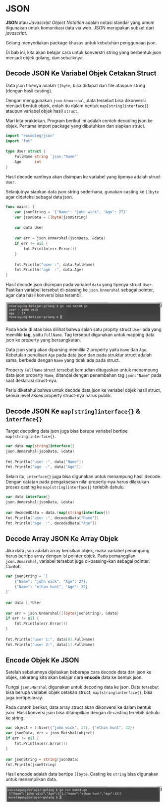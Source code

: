 # JSON

**JSON** atau *Javascript Object Notation* adalah notasi standar yang umum digunakan untuk komunikasi data via web. JSON merupakan subset dari *javascript*.

Golang menyediakan package khusus untuk kebutuhan penggunaan json.

Di bab ini, kita akan belajar cara untuk konverstri string yang berbentuk json menjadi objek golang, dan sebaliknya.

## Decode JSON Ke Variabel Objek Cetakan Struct

Data json tipenya adalah `[]byte`, bisa didapat dari file ataupun string (dengan hasil casting).

Dengan menggunakan `json.Unmarshal`, data tersebut bisa dikonversi menjadi bentuk objek, entah itu dalam bentuk `map[string]interface{}` ataupun variabel objek hasil `struct`.

Mari kita praktekan. Program berikut ini adalah contoh decoding json ke objek. Pertama import package yang dibutuhkan dan siapkan struct.

```go
import "encoding/json"
import "fmt"

type User struct {
    FullName string `json:"Name"`
    Age      int
}
```

Hasil decode nantinya akan disimpan ke variabel yang tipenya adalah struct `User`.

Selanjutnya siapkan data json string sederhana, gunakan casting ke `[]byte` agar dideteksi sebagai data json.

```go
func main() {
    var jsonString = `{"Name": "john wick", "Age": 27}`
    var jsonData = []byte(jsonString)

    var data User

    var err = json.Unmarshal(jsonData, &data)
    if err != nil {
        fmt.Println(err.Error())
    }

    fmt.Println("user :", data.FullName)
    fmt.Println("age  :", data.Age)
}
```

Hasil decode json disimpan pada variabel `data` yang tipenya struct `User`. Pastikan variabel tersebut di-passing ke `json.Unmarshal` sebagai pointer, agar data hasil konversi bisa terambil.

![Decode data json ke variabel objek](images/50_1_decode.png)

Pada kode di atas bisa dilihat bahwa salah satu proprty struct `User` ada yang memiliki **tag**, yaitu `FullName`. Tag tersebut digunakan untuk mapping data json ke property yang bersangkutan.

Data json yang akan diparsing memiliki 2 property yaitu `Name` dan `Age`. Kebetulan penulisan `Age` pada data json dan pada struktur struct adalah sama, berbeda dengan `Name` yang tidak ada pada struct.

Property `FullName` struct tersebut kemudian ditugaskan untuk menampung data json property `Name`, ditandai dengan penambahan tag `json:"Name"` pada saat deklarasi struct-nya.

Perlu diketahui bahwa untuk decode data json ke variabel objek hasil struct, semua level akses property struct-nya harus publik.

## Decode JSON Ke `map[string]interface{}` & `interface{}`

Target decoding data json juga bisa berupa variabel bertipe `map[string]interface{}`.

```go
var data map[string]interface{}
json.Unmarshal(jsonData, &data)

fmt.Println("user :", data["Name"])
fmt.Println("age  :", data["Age"])
```

Selain itu, `interface{}` juga bisa digunakan untuk menampung hasil decode. Dengan catatan pada pengaksesan nilai property-nya harus dilakukan proses casting ke `map[string]interface{}` terlebih dahulu.

```go
var data interface{}
json.Unmarshal(jsonData, &data)

var decodedData = data.(map[string]interface{})
fmt.Println("user :", decodedData["Name"])
fmt.Println("age  :", decodedData["Age"])
```

## Decode Array JSON Ke Array Objek

Jika data json adalah array berisikan objek, maka variabel penampung harus bertipe array dengan isi pointer objek. Pada pemanggilan `json.Unmarshal`, variabel tersebut juga di-passing-kan sebagai pointer. Contoh:

```go
var jsonString = `[
    {"Name": "john wick", "Age": 27},
    {"Name": "ethan hunt", "Age": 32}
]`

var data []*User

var err = json.Unmarshal([]byte(jsonString), &data)
if err != nil {
    fmt.Println(err.Error())
}

fmt.Println("user 1:", data[0].FullName)
fmt.Println("user 2:", data[1].FullName)
```

## Encode Objek Ke JSON

Setelah sebelumnya dijelaskan beberapa cara decode data dari json ke objek, sekarang kita akan belajar cara **encode** data ke bentuk json.

Fungsi `json.Marshal` digunakan untuk decoding data ke json. Data tersebut bisa berupa variabel objek cetakan struct, `map[string]interface{}`, bisa juga bertipe array.

Pada contoh berikut, data array struct akan dikonversi ke dalam bentuk json. Hasil konversi json bisa ditampilkan dengan di-casting terlebih dahulu ke string.

```go
var object = []User{{"john wick", 27}, {"ethan hunt", 32}}
var jsonData, err = json.Marshal(object)
if err != nil {
    fmt.Println(err.Error())
}

var jsonString = string(jsonData)
fmt.Println(jsonString)
```

Hasil encode adalah data bertipe `[]byte`. Casting ke `string` bisa digunakan untuk menampilkan data.

![Encode data ke JSON](images/50_2_encode.png)